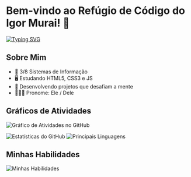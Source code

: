 # Bem-vindo ao Refúgio de Código do Igor Murai! 👋

[![Typing SVG](https://readme-typing-svg.herokuapp.com?font=Raleway&weight=450&duration=500&pause=200&color=F70056&center=falso&vCenter=falso&multiline=true&repeat=verdadeiro&random=falso&width=435&lines=Ol%C3%A1%2C+eu+sou+Igor+Murai;Bacharelando+em+Sistemas+de+Informa%C3%A7%C3%A3o;Futuro+Desenvolver+Vue.js)](https://git.io/typing-svg)

## Sobre Mim
- 📕 3/8 Sistemas de Informação
- 🖥 Estudando HTML5, CSS3 e JS
- 🧠 Desenvolvendo projetos que desafiam a mente 
- 👩🏾‍🎓 Pronome: Ele / Dele

## Gráficos de Atividades 
![Gráfico de Atividades no GitHub](https://github-readme-activity-graph.vercel.app/graph?username=igormurai&bg_color=0d1117&color=BBC8C6&line=858585&point=F70056&area=true&hide_border=true&locale=pt-br)

![Estatísticas do GitHub](https://github-readme-stats.vercel.app/api?username=igormurai&show_icons=true&theme=github_dark&icon_color=F70056&title_color=F70056&hide_border=true&border_color=F70056&locale=pt-br&border_radius=30.0&title=grafico)             ![Principais Linguagens](https://github-readme-stats.vercel.app/api/top-langs/?username=igormurai&layout=compact&theme=github_dark&title_color=F70056&border_radius=30.0&hide_border=true)

## Minhas Habilidades 
![Minhas Habilidades](https://skillicons.dev/icons?i=git,github,js,html,css,vuejs)
